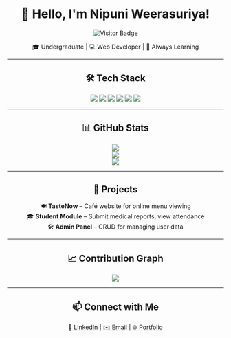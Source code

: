 <div align="center">

# 👋 Hello, I'm Nipuni Weerasuriya!

![Visitor Badge](https://komarev.com/ghpvc/?username=nipuniw&label=Profile+views&color=0e75b6&style=flat)

🎓 Undergraduate | 💻 Web Developer | 🌱 Always Learning

</div>

---

<div align="center">

## 🛠️ Tech Stack

<img src="https://img.shields.io/badge/-HTML5-E34F26?logo=html5&logoColor=white" />
<img src="https://img.shields.io/badge/-CSS3-1572B6?logo=css3&logoColor=white" />
<img src="https://img.shields.io/badge/-PHP-777BB4?logo=php&logoColor=white" />
<img src="https://img.shields.io/badge/-JavaScript-F7DF1E?logo=javascript&logoColor=black" />
<img src="https://img.shields.io/badge/-VSCode-007ACC?logo=visualstudiocode&logoColor=white" />
<img src="https://img.shields.io/badge/-Figma-F24E1E?logo=figma&logoColor=white" />

</div>

---

<div align="center">

## 📊 GitHub Stats

<img src="https://github-readme-stats.vercel.app/api?username=nipuniw&show_icons=true&theme=tokyonight&hide_title=true" />  
<br/>
<img src="https://github-readme-stats.vercel.app/api/top-langs/?username=nipuniw&layout=compact&theme=tokyonight" />  
<br/>
<img src="https://streak-stats.demolab.com/?user=nipuniw&theme=tokyonight&hide_border=true" />

</div>

---

<div align="center">

## 🚀 Projects

🍽️ <strong>TasteNow</strong> – Café website for online menu viewing  
🎓 <strong>Student Module</strong> – Submit medical reports, view attendance  
🛠️ <strong>Admin Panel</strong> – CRUD for managing user data  

</div>

---

<div align="center">

## 📈 Contribution Graph

<a href="https://github.com/nipuniw">
  <img src="https://github-contribution-graph.vercel.app/api/?username=nipuniw&bg_color=1f1f1f&color=ffffff&line=00bfff&point=ffffff" />
</a>

</div>

---

<div align="center">

## 📫 Connect with Me

<a href="https://www.linkedin.com/in/yourname">💼 LinkedIn</a> |
<a href="mailto:yourmail@gmail.com">✉️ Email</a> |
<a href="https://yourwebsite.com">🌐 Portfolio</a>

</div>
